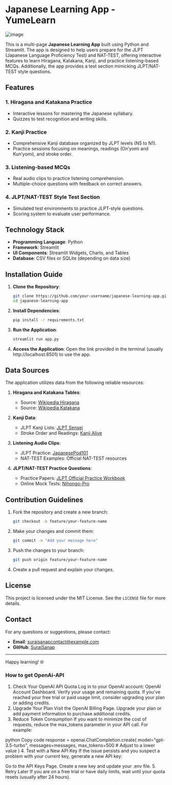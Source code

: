# Japanese Learning App - YumeLearn

![image](https://github.com/user-attachments/assets/18bdb9e0-53f2-456a-adb6-80cf24873285)


This is a multi-page **Japanese Learning App** built using Python and Streamlit. The app is designed to help users prepare for the JLPT (Japanese Language Proficiency Test) and NAT-TEST, offering interactive features to learn Hiragana, Katakana, Kanji, and practice listening-based MCQs. Additionally, the app provides a test section mimicking JLPT/NAT-TEST style questions.

## Features

### 1. Hiragana and Katakana Practice
- Interactive lessons for mastering the Japanese syllabary.
- Quizzes to test recognition and writing skills.

### 2. Kanji Practice
- Comprehensive Kanji database organized by JLPT levels (N5 to N1).
- Practice sessions focusing on meanings, readings (On’yomi and Kun’yomi), and stroke order.

### 3. Listening-based MCQs
- Real audio clips to practice listening comprehension.
- Multiple-choice questions with feedback on correct answers.

### 4. JLPT/NAT-TEST Style Test Section
- Simulated test environments to practice JLPT-style questions.
- Scoring system to evaluate user performance.

## Technology Stack
- **Programming Language**: Python
- **Framework**: Streamlit
- **UI Components**: Streamlit Widgets, Charts, and Tables
- **Database**: CSV files or SQLite (depending on data size)

## Installation Guide

1. **Clone the Repository**:
   ```bash
   git clone https://github.com/your-username/japanese-learning-app.git
   cd japanese-learning-app
   ```

2. **Install Dependencies**:
   ```bash
   pip install -r requirements.txt
   ```

3. **Run the Application**:
   ```bash
   streamlit run app.py
   ```

4. **Access the Application**:
   Open the link provided in the terminal (usually http://localhost:8501) to use the app.

## Data Sources

The application utilizes data from the following reliable resources:

1. **Hiragana and Katakana Tables**:
   - Source: [Wikipedia Hiragana](https://en.wikipedia.org/wiki/Hiragana)
   - Source: [Wikipedia Katakana](https://en.wikipedia.org/wiki/Katakana)

2. **Kanji Data**:
   - JLPT Kanji Lists: [JLPT Sensei](https://jlptsensei.com/jlpt-kanji-list/)
   - Stroke Order and Readings: [Kanji Alive](https://kanjialive.com/)

3. **Listening Audio Clips**:
   - JLPT Practice: [JapanesePod101](https://www.japanesepod101.com/)
   - NAT-TEST Examples: Official NAT-TEST resources

4. **JLPT/NAT-TEST Practice Questions**:
   - Practice Papers: [JLPT Official Practice Workbook](https://www.jlpt.jp/e/samples/sample12.html)
   - Online Mock Tests: [Nihongo-Pro](https://www.nihongo-pro.com/)

## Contribution Guidelines

1. Fork the repository and create a new branch:
   ```bash
   git checkout -b feature/your-feature-name
   ```

2. Make your changes and commit them:
   ```bash
   git commit -m "Add your message here"
   ```

3. Push the changes to your branch:
   ```bash
   git push origin feature/your-feature-name
   ```

4. Create a pull request and explain your changes.

## License
This project is licensed under the MIT License. See the `LICENSE` file for more details.

## Contact
For any questions or suggestions, please contact:
- **Email**: surajsanapcontact@example.com
- **GitHub**: [SurajSanap](https://github.com/SurajSanap)

---

Happy learning! 🌐



### How to get OpenAi-API
1. Check Your OpenAI API Quota
Log in to your OpenAI account: OpenAI Account Dashboard.
Verify your usage and remaining quota.
If you've reached your free trial or paid usage limit, consider upgrading your plan or adding credits.
2. Upgrade Your Plan
Visit the OpenAI Billing Page.
Upgrade your plan or add payment information to purchase additional credits.
3. Reduce Token Consumption
If you want to minimize the cost of requests, reduce the max_tokens parameter in your API call. For example:

python
Copy code
response = openai.ChatCompletion.create(
    model="gpt-3.5-turbo",
    messages=messages,
    max_tokens=500  # Adjust to a lower value
)
4. Test with a New API Key
If the issue persists and you suspect a problem with your current key, generate a new API key:

Go to the API Keys Page.
Create a new key and update your .env file.
5. Retry Later
If you are on a free trial or have daily limits, wait until your quota resets (usually after 24 hours).